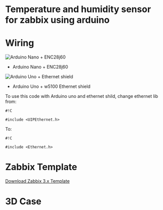 # Temperature and humidity sensor for zabbix using arduino #

# Wiring #

![Arduino Nano + ENC28j60](https://bitbucket.org/vitorveras/zabbix-dht-sensor-using-arduino/downloads/WiringDiagramNano.jpg)

- Arduino Nano + ENC28j60


![Arduino Uno + Ethernet shield](https://bitbucket.org/vitorveras/zabbix-dht-sensor-using-arduino/downloads/WiringDiagramUno.jpg)

- Arduino Uno + w5100 Ethernet shield


To use this code with Arduino uno and ethernet shild, change ethernet lib from:
```
#!C

#include <UIPEthernet.h>
```
To:
```
#!C

#include <Ethernet.h>
```
 
# Zabbix Template #
[Download Zabbix 3.x Template](https://bitbucket.org/vitorveras/zabbix-dht-sensor-using-arduino/downloads/zbx_Template_Arduino_DHT_Sensor.xml)

# 3D Case #
